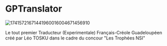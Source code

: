 # **GPTranslator**

![17415721671441960016004671456910](https://github.com/user-attachments/assets/1b592f90-a03d-468c-8233-c9efaa0f8b19)

Le tout premier Traducteur (Experimentale) Français-Créole Guadeloupéen créé par Léo TOSKU dans le cadre du concour "Les Trophées NSI"
